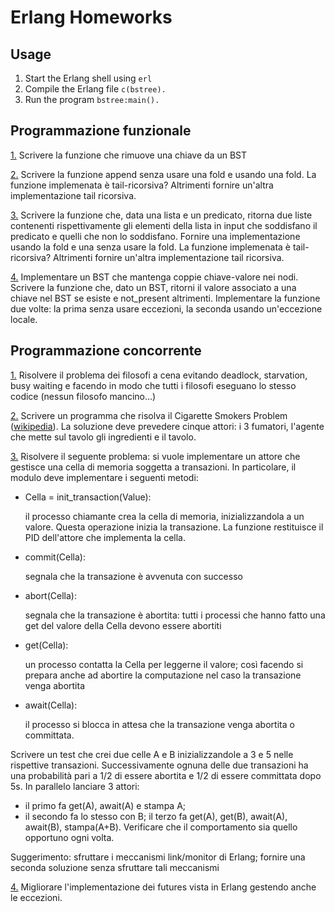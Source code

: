 # Erlang Homeworks

## Usage
1. Start the Erlang shell using `erl`
2. Compile the Erlang file `c(bstree).`
3. Run the program `bstree:main().`

## Programmazione funzionale

[1.](https://github.com/MisterDev/epp-homeworks/blob/master/erlang/1-bstree.erl#L20) Scrivere la funzione che rimuove una chiave da un BST

[2.](https://github.com/MisterDev/epp-homeworks/blob/master/erlang/1-bstree.erl#L26) Scrivere la funzione append senza usare una fold e usando una fold.
   La funzione implemenata è tail-ricorsiva? Altrimenti fornire un'altra
   implementazione tail ricorsiva.

[3.](https://github.com/MisterDev/epp-homeworks/blob/master/erlang/2-list.erl#L14) Scrivere la funzione che, data una lista e un predicato, ritorna due
   liste contenenti rispettivamente gli elementi della lista in input che
   soddisfano il predicato e quelli che non lo soddisfano. Fornire una
   implementazione usando la fold e una senza usare la fold.
   La funzione implemenata è tail-ricorsiva? Altrimenti fornire un'altra
   implementazione tail ricorsiva.

[4.](https://github.com/MisterDev/epp-homeworks/blob/master/erlang/3-sbstree.erl#L22) Implementare un BST che mantenga coppie chiave-valore nei nodi.
   Scrivere la funzione che, dato un BST, ritorni il valore associato a una
   chiave nel BST se esiste e not_present altrimenti. Implementare la funzione
   due volte: la prima senza usare eccezioni, la seconda usando un'eccezione
   locale.
   
## Programmazione concorrente

[1.](https://github.com/MisterDev/epp-homeworks/blob/master/erlang/4-phils.erl) Risolvere il problema dei filosofi a cena evitando deadlock, starvation,
   busy waiting e facendo in modo che tutti i filosofi eseguano lo stesso
   codice (nessun filosofo mancino...)
   
[2.](https://github.com/MisterDev/epp-homeworks/blob/master/erlang/5-cigasp.erl) Scrivere un programma che risolva il Cigarette Smokers Problem ([wikipedia](https://en.wikipedia.org/wiki/Cigarette_smokers_problem)). La soluzione deve prevedere cinque attori: i 3 fumatori, l'agente che mette sul tavolo gli ingredienti e il tavolo.

[3.]() Risolvere il seguente problema: si vuole implementare un attore che gestisce una cella di memoria soggetta a transazioni. In particolare, il modulo deve implementare i seguenti metodi:

- Cella = init_transaction(Value):

    il processo chiamante crea la cella di memoria, inizializzandola a un valore. Questa operazione inizia la transazione. La funzione restituisce il PID dell'attore che implementa la cella.
- commit(Cella):
    
    segnala che la transazione è avvenuta con successo

- abort(Cella):

    segnala che la transazione è abortita: tutti i processi che hanno fatto una get del valore della Cella devono essere abortiti

- get(Cella):

    un processo contatta la Cella per leggerne il valore; così facendo si prepara anche ad abortire la computazione nel caso
    la transazione venga abortita

- await(Cella):
    
    il processo si blocca in attesa che la transazione venga abortita o committata.

Scrivere un test che crei due celle A e B inizializzandole a 3 e 5 nelle rispettive transazioni. Successivamente ognuna delle due transazioni ha una probabilità pari a 1/2 di essere abortita e 1/2 di essere committata dopo 5s. 
In parallelo lanciare 3 attori: 
- il primo fa get(A), await(A) e stampa A;
- il secondo fa lo stesso con B; il terzo fa get(A), get(B), await(A), await(B), stampa(A+B). Verificare che il comportamento sia quello opportuno ogni volta.
   
Suggerimento: sfruttare i meccanismi link/monitor di Erlang; fornire una seconda soluzione senza sfruttare tali meccanismi
   
[4.]() Migliorare l'implementazione dei futures vista in Erlang gestendo anche le eccezioni.
